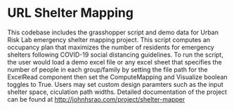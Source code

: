 # URL Shelter Mapping
  
  This codebase includes the grasshopper script and demo data for Urban Risk Lab emergency shelter mapping project. This script computes an occupancy plan that maximizes the number of residents for emergency shelters following COVID-19 social distancing guidelines. To run the script, the user would load a demo excel file or any excel sheet that specifies the number of people in each group/family by setting the file path for the ExcelRead component then set the ComputeMapping and Visualize boolean toggles to True. Users may set custom design paramters such as the input shelter space, ciculation path widths. 
   Detailed documentation of the project can be found at http://johnhsrao.com/project/shelter-mapper
